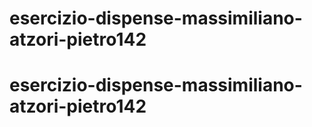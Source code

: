 # esercizio-dispense-massimiliano-atzori-pietro142
# esercizio-dispense-massimiliano-atzori-pietro142
